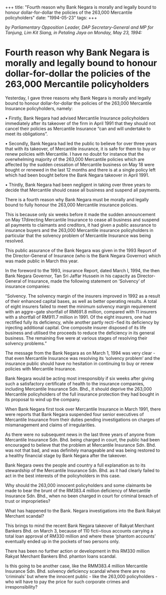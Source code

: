 +++ 
title: "Fourth reason why Bank Negara is morally and legally bound to honour dollar-for-dollar the policies of the 263,000 Mercantile policyholders"
date: "1994-05-23"
tags:
+++

_by Parliamentary Opposition Leader, DAP Secretary-General and MP for Tanjung, Lim Kit Siang, in Petaling Jaya on Monday, May 23, 1994:_
 
# Fourth reason why Bank Negara is morally and legally bound to honour dollar-for-dollar the policies of the 263,000 Mercantile policyholders

Yesterday, I gave three reasons why Bank Negara is morally and legally bound to honour dollar-for-dollar the policies of the 263,000 Mercantile Insurance policyholders, namely:</u>

•	Firstly, Bank Negara had advised Mercantile Insurance policyholders immediately after its takeover of the firm in April 1991 that they should not cancel their policies as Mercantile Insurance “can and will undertake to meet its obligations”.

•	Secondly, Bank Negara had led the public to believe for over three years that with its takeover, of Mercantile insurance, it is safe for them to buy or renew policies with Mercantile. I have no doubt for instance that the overwhelming majority of the 263,000 Mercantile policies which are affected by the sudden cessation of Mercantile business on May 18 were bought or renewed in the last 12 months and there is at a single policy left which had been bought before the Bank Negara takeover in April 1991.

•	Thirdly, Bank Negara had been negligent in taking over three years to decide that Mercantile should cease all business and suspend all payments.

There is a fourth reason why Bank Negara must be morally and legally bound to fully honour the 263,000 Mercantile insurance policies.

This is because only six weeks before it made the sudden announcement on May 17directing Mercantile Insurance to cease all business and suspend all payments to claimants and creditors, it had given a public assurance to insurance buyers and the 263,000 Mercantile insurance policyholders in particular that the solvency problem of Mercantile Insurance was being resolved.

This public assurance of the Bank Negara was given in the 1993 Report of the Director-General of Insurance (who is the Bank Negara Governor) which was made public in March this year.

In the foreword to the 1993, insurance Report, dated March l, 1994, the then Bank Negara Governor, Tan Sri Jaffar Hussein in his capacity as Director-General of Insurance, made the following statement on ‘Solvency’ of insurance companies:

“Solvency. The solvency margin of the insurers improved in 1992 as a result of their enhanced capital bases, as well as better operating results. A total of eight insurers failed to meet the minimum solvency margin requirement with an aggre¬gate shortfall of RM691.8 million, compared with 11 insurers with a shortfall of RM911.7 million in 1991. Of the eight insurers, one had rectified fully its deficiency, while another partly recti¬fied its deficiency by injecting additional capital. One composite insurer disposed of its life business and utilised the proceeds to reduce the deficiency in its general business. The remaining five were at various stages of resolving their solvency problems.”

The message from the Bank Negara as on March 1, 1994 was very clear - that even Mercantile Insurance was resolving its ‘solvency problem’ and the insurance public should have no hesitation in continuing to buy or renew policies with Mercantile Insurance.

Bank Negara would be acting most irresponsibly if six weeks after giving such a satisfactory certificate of health to the insurance companies, including Mercantile Insurance Sdn. Bhd., it should deprive the 263,000 Mercantile policyholders of the full insurance protection they had bought in its proposal to wind up the company.

When Bank Negara first took over Mercantile Insurance in March 1991, there were reports that Bank Negara suspended four senior executives of Mercantile Insurance from their duties pending investigations on charges of mismanagement and claims of irregularities.

As there were no subsequent news in the last three years of anyone from Mercantile Insurance Sdn. Bhd. being charged in court, the public had been encouraged to believe that the problem at Mercantile Insurance Sdn. Bhd. was not that bad, and was definitely manageable and was being restored to a healthy financial stage by Bank Negara after the takeover.

Bank Negara owes the people and country a full explanation as to its stewardship of the Mercantile Insurance Sdn. Bhd. as it had clearly failed to act in the best interests of the policyholders in this case.

Why should the 263,000 innocent policyholders and some claimants be made to bear the brunt of the RM383.4 million deficiency of Mercantile Insurance Sdn. Bhd., when no been charged in court for criminal breach of trust or improprieties?

What has happened to the Bank. Negara investigations into the Bank Rakyat Merchant scandal?

This brings to mind the recent Bank Negara takeover of Rakyat Merchant Bankers Bhd. on March 3, because of 110 ficti¬tious accounts carrying a total loan approval of RM330 million and where these ‘phantom accounts’ eventually ended up in the pockets of two persons only.

There has been no further action or development in this RM330 million Rakyat Merchant Bankers Bhd. phanton loans scandal.

Is this going to be another case, like the RMM383.4 million Mercantile Insurance Sdn. Bhd. solvency deficiency scandal where there are no ‘criminals’ but where the innocent public - like the 263,000 policyholders - who will have to pay the price for such corporate crimes and irresponsibility?
 
